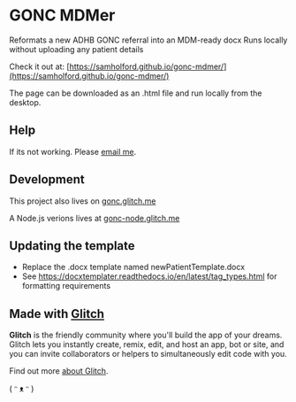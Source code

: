 # GONC MDMer

Reformats a new ADHB GONC referral into an MDM-ready docx
Runs locally without uploading any patient details

Check it out at: [https://samholford.github.io/gonc-mdmer/](https://samholford.github.io/gonc-mdmer/)

The page can be downloaded as an .html file and run locally from the desktop.

## Help

If its not working. Please [email me](mailto:samholford@gmail.com).

## Development

This project also lives on [gonc.glitch.me](https://gonc.glitch.me)

A Node.js verions lives at [gonc-node.glitch.me](https://gonc-node.glitch.me)

## Updating the template

- Replace the .docx template named newPatientTemplate.docx
- See https://docxtemplater.readthedocs.io/en/latest/tag_types.html for formatting requirements

## Made with [Glitch](https://glitch.com/)

**Glitch** is the friendly community where you'll build the app of your dreams. Glitch lets you instantly create, remix, edit, and host an app, bot or site, and you can invite collaborators or helpers to simultaneously edit code with you.

Find out more [about Glitch](https://glitch.com/about).

( ᵔ ᴥ ᵔ )
